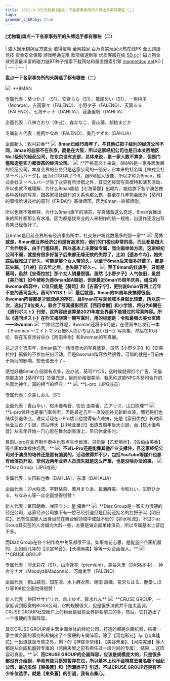 ```yaml
---
title: 2021-8-20[尤物看]盘点一下各家事务所的头牌选手都有哪些（二）
tags: 
grammar_cjkRuby: true
---
```


#### [尤物看]盘点一下各家事务所的头牌选手都有哪些（二）

| 盛大娱乐棋牌官方直营 值得信赖 全网独家 百万真实玩家火热在线PK 全民顶级竞技 资金安全保障 游戏畅通无阻 款项极速到账 优质客服在线
[SD.cc](https://www.514949091.com/sd09/) | 磁力狗全球资源最丰富的磁力链BT种子搜索下载网站和垂直搜索引擎
[magnetdog.net](https://clgoes.com/)AD |
| --- | --- |

**盘点一下各家事务所的头牌选手都有哪些（二）**

![](https://x6img.com/i/2021/08/20/fg9vrh.jpg) 
**8MAN

专属代表：葵つかさ （S1）、安齋らら（S1）、鷲尾めい（S1）、一色桃子 （Monroe）、吉高寧々（FALENO）、小野夕子（FALENO）、天国るる（FALENO）、七海ティナ（DAHLIA）、我妻里帆（DAHLIA）

企画代表：八神さおり（休业）、森ななこ、青山葵、胡桃まどか

专属新人代表：桃尻かなめ（FALENO）、美乃すずめ（DAHLIA）

企画新人：牧村彩香**
![](https://x6img.com/i/2021/08/20/fgaev8.jpg) 
**8man已经15周年了，与其他扛把子级别的经济公司不同，8man的总部不在东京，而是在大阪，所以这家经纪公司也是日本关西地区No.1级别的经纪公司，在东京设有支部，总体来说，是一家人数不算多，但是门槛和造星实力都很高的经济公司。**
![](https://x6img.com/i/2021/08/20/fgalxx.jpg) 
**严格意义上来说，8MAN是一家多面发展的经纪公司，本身业界的业务只是这家公司的一部分，它本来的社名叫【株式会社ヌーベルバーグ】，因为LOGO弄了个8，跟8号超人很像，所以才称为8man，株式会社ヌーベルバーグ除了业界有所涉猎之外，其实还经营写真模特和演艺活动，所以也就不难理解，为什么8man能给【七海蒂娜】出唱片，能给旗下各个演艺做各种各样的写真，跟各家报社周刊的关系也那么霸，甚至在几年前会因为【葵司】的事情给讲谈社的周刊《FRIDAY》寄律师函，因为8man一直都很刚。

所以也就不难解释，为什么8man旗下的演员，写真储备这么充足，8man官推出来的照片都那么有水准，因为都是找专业的人来制作的统一规格，出道作还没出写真集已经备好了。

且8man是目前业界所有经济事务所中，社交账户粉丝数最多的那一家**
![](https://x6img.com/i/2021/08/20/fgb5wc.jpg) 
**另外就是，8man做业界经济公司是有追求的，他们的门槛也非常的高，而且都是跟大厂合作居多，由于门槛较高，所以基本上主要做专属，而企画单体方面，这家经纪公司不弱，就是有很多好苗子后来都无缘无故的失踪了，比如【遥あやね】，她失踪后我难过了好久，可能是那个女人带的头，以至于8man后来很多好苗子，都是玩失踪，【八神】自去年之后，也失踪了好久~。**
![](https://x6img.com/i/2021/08/20/fgbm0d.jpg) 
**至于8man的扛旗手，只能是葵司，虽然【安斋拉拉】那个女人销量很强。虽然【小野夕子】人气依旧，虽然【美乃雀】如今被称为是8man超A御姐，但是最近8man15周年庆典，组成的8woman阵容中，C位只能是【葵司】和【吉高宁宁】，更别说8man官网上万年不变的葵司当头。葵司YYDS！**
![](https://x6img.com/i/2021/08/20/fgc5rl.jpg) 
**最后就是，8man的15周年庆搞得很轰，8woman阵容都是才貌双绝的存在，且8man在写真领域本身就比较霸，所以这一次，选出了8位美人，联合了写真摄影巨匠【西田幸樹】和小学馆，将分为6期在《週刊ポスト》刊登，这阵容应该算是2021年度业界最不能错过的写真阵容。所以《週刊ポスト》在昨天揭晓第一期写真时，用的标题是：令和最强の美女军团——8woman**
![](https://x6img.com/i/2021/08/20/fgd41a.jpg) 
**除此之外呢，8woman还将于9月底，在德间书店发行一本《８woman ～エイトマン女優8人のいちばん長い日～》写真集，然后在10月份，将在东京涉谷举办【西田幸樹】和8woman的写真展。

总之这个15周年，8man搞了一场很盛大的写真盛宴，虽然【小野夕子】和【安斋拉拉】孤僻的不参加任何活动，但是8woman阵容依然很香，可惜的就是~目前由于新冠的影响，想去也去不了~

感觉好像8man介绍得有点多，没办法，葵司YYDS，这时候就得打个广告，天猫旗舰店的【葵司YS】货量充足，目前价格很美丽，我愿称这款NPG与葵司合作的名器为神作，真的相当的经典！**
![](https://x6img.com/i/2021/08/20/fgd6no.jpg) 
**L-pro（JPG成员）

专属代表：夕美しおん（S1）

企画代表：青山ゆい、桜木優希音、佐伯 由美香、乙アリス、山口珠理**
![](https://x6img.com/i/2021/08/20/fgef6e.jpg) 
**L-pro曾经也是豪门事务所，但是最近几年一直没能补充新鲜血液，而老将们也陆续引退休业，说实话现在L-Pro估计也觉得有点难搞，先是【富田优衣】长时间休业后说了引退，然后昨天【川崎亚里沙】出道五周年当天引退，而【桜木優希音】从去年开始一门心思在舞台剧表演上，早已休业多时。

目前L-pro在业界制作商中也有点举步维艰，只能靠【乙爱丽丝】、【佐伯由美香】等企画单体撑住场面。**
![](https://x6img.com/i/2021/08/20/fgfgph.jpg) 
**不过L-Pro还是能靠其他产业支撑住，且这家经纪公司对于演员的培养还是蛮有脑洞的，活动做得并不少，包括YouTube等媒介也都有给演员开设，奈何近两年业界人员流失就是这么严重，也是没啥办法的事。**
![](https://x6img.com/i/2021/08/20/fgffg4.jpg) 
**Diaz Group（JPG成员）

专属代表：友田彩也香（DAHLIA）、东凛（DAHALIA）

企画代表：卯水咲流、宇野栞菜、若月まりあ、長瀬麻美、令和れい、生野ひかる、ちなみん等一众企画觉得很赞！

新人代表：冨田朝香、咲田ラン、星 優香**
![](https://x6img.com/i/2021/08/20/fgolk1.jpg) 
**Diaz Group是一家实力很硬的经纪公司，这家经济公司旗下有一位已经引退但是目前还挂名的扛把子叫【明日花】，还有位芸能人出身目前在舞台剧领域中成就不低的【卯水咲流】，不过Diaz Group其实签的人会偏向大龄一些，主要是做企画单体演员，所以专属基本上营运不多。

而Diaz Group在各个制作商中关系都很不错，如果肯花心思，是能量产企画机器的，比如前几年的【涼宮琴音】、【长濑麻美】等等一众企画强人。**
![](https://x6img.com/i/2021/08/20/4amvgam.jpg) 
**CRUSE GROUP

专属代表：河北彩花（S1）、山岸逢花（premium）、美谷朱里（DAS&本中）、 神宮寺ナオ（Moodyz&Madonna）、河南実里（FALENO）

企画代表：桐山結羽、知花凛、水卜麻衣奈、塚田 詩織、宮沢ちはる、艶堂しほり等108位企画觉得很赞！

新人代表：餅田ササピリカ、新川ゆず、碓氷れん**
![](https://x6img.com/i/2021/08/20/fgp0ys.jpg) 
**CRUSE GROUP，一家低调到寂寞的BOSS公司，它的规模很大，但是很多演员并不是太高调，CRUSE GROUP社交账户上的粉丝是目前业界排名前三的多，然后，它打造出了一个很硬的专属阵容。

其实CRUSE GROUP是主营企画单体的经纪公司，打造的都是企画机器，结果一家主做企画的事务所却搞出了个很硬的专属阵容，除了【河北彩花】与【山岸逢花】一出道就是专属之外，剩下的【神宫寺奈绪】、【美谷朱里】、【河南実里】等人都是从企画机器转专属的（河南実里之前有担任过一段时间的专属），结果.....这阵容可真香。**
![](https://x6img.com/i/2021/08/20/fgp6d0.jpg) 
**而CRUSE GROUP的企画阵容，应该是规模庞大的，只是很多都没有介绍到，毕竟有些只是短暂存在过，所以基本上也不会特意去署名哪个经纪公司，最近虽然【東条蒼】和【赤瀬尚子】引退，不过CRUSE GROUP还是有不少补位选手，就是【東条蒼】的引退，我有点桑心。**
